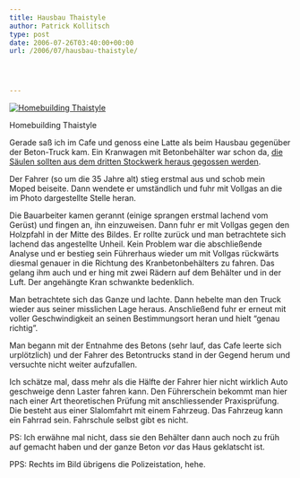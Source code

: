 ```yaml
---
title: Hausbau Thaistyle
author: Patrick Kollitsch
type: post
date: 2006-07-26T03:40:00+00:00
url: /2006/07/hausbau-thaistyle/




---
```

<div class="flickr">
  <a href="http://www.flickr.com/photos/schreibblogade/198669035/" title="Homebuilding Thaistyle"><img src="//static.flickr.com/62/198669035_93751457bb.jpg" alt="Homebuilding Thaistyle" /></a></p> 
  
  <p>
    Homebuilding Thaistyle
  </p>
</div>

Gerade sa&szlig; ich im Cafe und genoss eine Latte als beim Hausbau gegen&uuml;ber der Beton-Truck kam. Ein Kranwagen mit Betonbeh&auml;lter war schon da, [die S&auml;ulen sollten aus dem dritten Stockwerk heraus gegossen werden][1]. 

Der Fahrer (so um die 35 Jahre alt) stieg erstmal aus und schob mein Moped beiseite. Dann wendete er umst&auml;ndlich und fuhr mit Vollgas an die im Photo dargestellte Stelle heran. 

Die Bauarbeiter kamen gerannt (einige sprangen erstmal lachend vom Ger&uuml;st) und fingen an, ihn einzuweisen. Dann fuhr er mit Vollgas gegen den Holzpfahl in der Mitte des Bildes. Er rollte zur&uuml;ck und man betrachtete sich lachend das angestellte Unheil. Kein Problem war die abschlie&szlig;ende Analyse und er bestieg sein F&uuml;hrerhaus wieder um mit Vollgas r&uuml;ckw&auml;rts diesmal genauer in die Richtung des Kranbetonbeh&auml;lters zu fahren. Das gelang ihm auch und er hing mit zwei R&auml;dern auf dem Beh&auml;lter und in der Luft. Der angeh&auml;ngte Kran schwankte bedenklich.

Man betrachtete sich das Ganze und lachte. Dann hebelte man den Truck wieder aus seiner misslichen Lage heraus. Anschlie&szlig;end fuhr er erneut mit voller Geschwindigkeit an seinen Bestimmungsort heran und hielt &#8220;genau richtig&#8221;.

Man begann mit der Entnahme des Betons (sehr lauf, das Cafe leerte sich urpl&ouml;tzlich) und der Fahrer des Betontrucks stand in der Gegend herum und versuchte nicht weiter aufzufallen.

Ich sch&auml;tze mal, dass mehr als die H&auml;lfte der Fahrer hier nicht wirklich Auto geschweige denn Laster fahren kann. Den F&uuml;hrerschein bekommt man hier nach einer Art theoretischen Pr&uuml;fung mit anschliessender Praxispr&uuml;fung. Die besteht aus einer Slalomfahrt mit einem Fahrzeug. Das Fahrzeug kann ein Fahrrad sein. Fahrschule selbst gibt es nicht.

PS: Ich erw&auml;hne mal nicht, dass sie den Beh&auml;lter dann auch noch zu fr&uuml;h auf gemacht haben und der ganze Beton _vor_ das Haus geklatscht ist.

PPS: Rechts im Bild &uuml;brigens die Polizeistation, hehe.

 [1]: http://www.flickr.com/photos/schreibblogade/198667945/